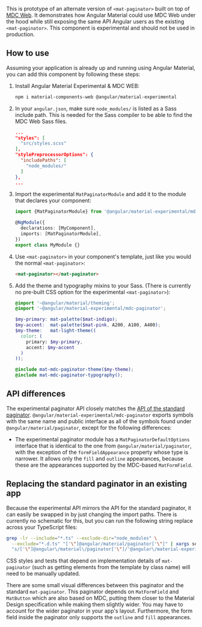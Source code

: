 This is prototype of an alternate version of `<mat-paginator>` built on top of
[MDC Web](https://github.com/material-components/material-components-web). It demonstrates how
Angular Material could use MDC Web under the hood while still exposing the same API Angular users as
the existing `<mat-paginator>`. This component is experimental and should not be used in production.

## How to use
Assuming your application is already up and running using Angular Material, you can add this
component by following these steps:

1. Install Angular Material Experimental & MDC WEB:

   ```bash
   npm i material-components-web @angular/material-experimental
   ```

2. In your `angular.json`, make sure `node_modules/` is listed as a Sass include path. This is
   needed for the Sass compiler to be able to find the MDC Web Sass files.

   ```json
   ...
   "styles": [
     "src/styles.scss"
   ],
   "stylePreprocessorOptions": {
     "includePaths": [
       "node_modules/"
     ]
   },
   ...
   ```

3. Import the experimental `MatPaginatorModule` and add it to the module that declares your
   component:

   ```ts
   import {MatPaginatorModule} from '@angular/material-experimental/mdc-paginator';

   @NgModule({
     declarations: [MyComponent],
     imports: [MatPaginatorModule],
   })
   export class MyModule {}
   ```

4. Use `<mat-paginator>` in your component's template, just like you would the normal
   `<mat-paginator>`:

   ```html
   <mat-paginator></mat-paginator>
   ```

5. Add the theme and typography mixins to your Sass. (There is currently no pre-built CSS option for
   the experimental `<mat-paginator>`):

   ```scss
   @import '~@angular/material/theming';
   @import '~@angular/material-experimental/mdc-paginator';

   $my-primary: mat-palette($mat-indigo);
   $my-accent:  mat-palette($mat-pink, A200, A100, A400);
   $my-theme:   mat-light-theme((
     color: (
       primary: $my-primary,
       accent: $my-accent
     )
   ));

   @include mat-mdc-paginator-theme($my-theme);
   @include mat-mdc-paginator-typography();
   ```

## API differences
The experimental paginator API closely matches the
[API of the standard paginator](https://material.angular.io/components/paginator/api).
`@angular/material-experimental/mdc-paginator` exports symbols with the same name and public
interface as all of the symbols found under `@angular/material/paginator`, except for the following
differences:

* The experimental paginator module has a `MatPaginatorDefaultOptions` interface that is identical
to the one from `@angular/material/paginator`, with the exception of the `formFieldAppearance`
property whose type is narrower. It allows only the `fill` and `outline` appearances, because these
are the appearances supported by the MDC-based `MatFormField`.

## Replacing the standard paginator in an existing app
Because the experimental API mirrors the API for the standard paginator, it can easily be swapped in
by just changing the import paths. There is currently no schematic for this, but you can run the
following string replace across your TypeScript files:

```bash
grep -lr --include="*.ts" --exclude-dir="node_modules" \
  --exclude="*.d.ts" "['\"]@angular/material/paginator['\"]" | xargs sed -i \
  "s/['\"]@angular\/material\/paginator['\"]/'@angular\/material-experimental\/mdc-paginator'/g"
```

CSS styles and tests that depend on implementation details of `mat-paginator` (such as getting
elements from the template by class name) will need to be manually updated.

There are some small visual differences between this paginator and the standard `mat-paginator`.
This paginator depends on `MatFormField` and `MatButton` which are also based on MDC, putting them
closer to the Material Design specification while making them slightly wider. You may have to
account for the wider paginator in your app's layout. Furthermore, the form field inside the
paginator only supports the `outline` and `fill` appearances.
